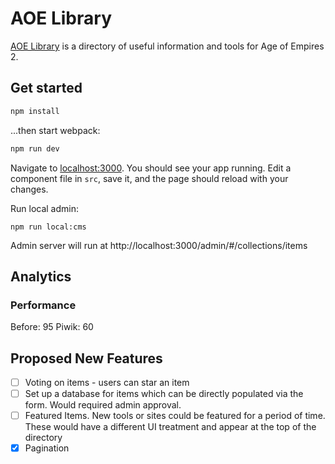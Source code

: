# AOE Library

[AOE Library](https://www.aoelibrary.com) is a directory of useful information and tools for Age of Empires 2.

## Get started

```bash
npm install
```

...then start webpack:

```bash
npm run dev
```

Navigate to [localhost:3000](http://localhost:3000). You should see your app running. Edit a component file in `src`, save it, and the page should reload with your changes.

Run local admin:

```
npm run local:cms
```

Admin server will run at http://localhost:3000/admin/#/collections/items

## Analytics

### Performance

Before: 95
Piwik: 60

## Proposed New Features

- [ ] Voting on items - users can star an item
- [ ] Set up a database for items which can be directly populated via the form. Would required admin approval.
- [ ] Featured Items. New tools or sites could be featured for a period of time. These would have a different UI treatment and appear at the top of the directory
- [x] Pagination

